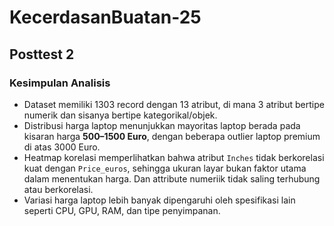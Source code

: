 # KecerdasanBuatan-25
## Posttest 2
### Kesimpulan Analisis
- Dataset memiliki 1303 record dengan 13 atribut, di mana 3 atribut bertipe numerik dan sisanya bertipe kategorikal/objek.
- Distribusi harga laptop menunjukkan mayoritas laptop berada pada kisaran harga **500–1500 Euro**, dengan beberapa outlier laptop premium di atas 3000 Euro.
- Heatmap korelasi memperlihatkan bahwa atribut `Inches` tidak berkorelasi kuat dengan `Price_euros`, sehingga ukuran layar bukan faktor utama dalam menentukan harga. Dan attribute numeriik tidak saling terhubung atau berkorelasi.
- Variasi harga laptop lebih banyak dipengaruhi oleh spesifikasi lain seperti CPU, GPU, RAM, dan tipe penyimpanan.
